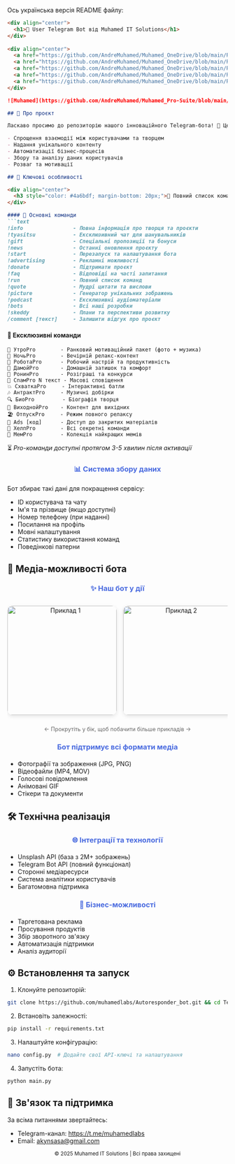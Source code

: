 Ось українська версія README файлу:

```markdown
<div align="center">  
  <h1>🤖 User Telegram Bot від Muhamed IT Solutions</h1>  
</div>  
  
<div align="center">
  <a href="https://github.com/AndreMuhamed/Muhamed_OneDrive/blob/main/README.md" target="_blank"><img src="https://github.com/AndreMuhamed/Muhamed_OneDrive/blob/main/Language/298489_ukraine_ukraine.png?raw=true" alt="ua" width="25" height="25"></a>
  <a href="https://github.com/AndreMuhamed/Muhamed_OneDrive/blob/main/README_Russia.md" target="_blank"><img src="https://github.com/AndreMuhamed/Muhamed_OneDrive/blob/main/Language/298434_russia_russia.png?raw=true" alt="ru" width="25" height="25"></a>
  <a href="https://github.com/AndreMuhamed/Muhamed_OneDrive/blob/main/README_English.md" target="_blank"><img src="https://github.com/AndreMuhamed/Muhamed_Pro-Suite/blob/main/Language/298478_kingdom_united_kingdom_united.png?raw=true" alt="en" width="25" height="25"></a>
  <a href="https://github.com/AndreMuhamed/Muhamed_OneDrive/blob/main/README_Canadian.md" target="_blank"><img src="https://github.com/AndreMuhamed/Muhamed_Pro-Suite/blob/main/Language/298562_canada_canada.png?raw=true" alt="cn" width="25" height="25"></a>
  <a href="https://github.com/AndreMuhamed/Muhamed_OneDrive/blob/main/README_Polish.md" target="_blank"><img src="https://github.com/AndreMuhamed/Muhamed_Pro-Suite/blob/main/Language/298479_poland_poland.png?raw=true" alt="pl" width="25" height="25"></a>
</div>

![Muhamed](https://github.com/AndreMuhamed/Muhamed_Pro-Suite/blob/main/Plug-photo/%D0%A8%D0%B0%D0%B1%D0%BA%D0%B0%D0%9C%D1%83%D1%85%D0%B0%D0%BC%D0%B5%D0%B4%D0%B0copyUA.jpg?raw=true)

## 🚀 Про проєкт

Ласкаво просимо до репозиторію нашого інноваційного Telegram-бота! 🚀 Цей багатофункціональний бот розроблений для:

- Спрощення взаємодії між користувачами та творцем
- Надання унікального контенту
- Автоматизації бізнес-процесів
- Збору та аналізу даних користувачів
- Розваг та мотивації

## 🌟 Ключові особливості

<div align="center">
  <h3 style="color: #4a6bdf; margin-bottom: 20px;">🔧 Повний список команд</h3>
</div>

#### 📌 Основні команди
```text
!info                - Повна інформація про творця та проєкти
!tyasitsu            - Ексклюзивний чат для шанувальників
!gift                - Спеціальні пропозиції та бонуси
!news                - Останні оновлення проєкту
!start               - Перезапуск та налаштування бота
!advertising         - Рекламні можливості
!donate              - Підтримати проєкт
!faq                 - Відповіді на часті запитання
!run                 - Повний список команд
!quote               - Мудрі цитати та вислови
!picture             - Генератор унікальних зображень
!podcast             - Ексклюзивні аудіоматеріали
!bots                - Всі наші розробки
!skeddy              - Плани та перспективи розвитку
/comment [текст]     - Залишити відгук про проєкт
```

#### 💎 Ексклюзивні команди
```text
🌅 УтроPro        - Ранковий мотиваційний пакет (фото + музика)
🌙 НочьPro        - Вечірній релакс-контент
💪 РоботаPro      - Робочий настрій та продуктивність
🏡 ДамойPro       - Домашній затишок та комфорт
🎲 РонинPro       - Розіграші та конкурси
💬 СпамPro N текст - Масові сповіщення
💥 СхваткаPro     - Інтерактивні батли
🎶 АнтрактPro     - Музичні добірки
🔍 БиоPro         - Біографія творця
🌴 ВиходнойPro    - Контент для вихідних
🏖️ ОтпускPro     - Режим повного релаксу
🔐 Ads [код]      - Доступ до закритих матеріалів
📜 ХелпPro        - Всі секретні команди
🤣 МемPro         - Колекція найкращих мемів
```

⏳ *Pro-команди доступні протягом 3-5 хвилин після активації*

<div align="center">
  <h3 style="color: #4a6bdf; margin-bottom: 20px;">📊 Система збору даних</h3>
</div>

Бот збирає такі дані для покращення сервісу:
- ID користувача та чату
- Ім'я та прізвище (якщо доступні)
- Номер телефону (при наданні)
- Посилання на профіль
- Мовні налаштування
- Статистику використання команд
- Поведінкові патерни

## 🎨 Медіа-можливості бота

<div align="center">
  <h3 style="color: #4a6bdf; margin-bottom: 20px;">✨ Наш бот у дії</h3>
  
  <div style="display: flex; overflow-x: auto; gap: 15px; padding: 10px 0; scrollbar-width: thin;">
    <img src="https://github.com/user-attachments/assets/2ac5762a-3545-4f38-82d1-4e393fb02b97" style="height: 250px; border-radius: 12px; box-shadow: 0 3px 10px rgba(0,0,0,0.1);" alt="Приклад 1">
    <img src="https://github.com/user-attachments/assets/82a2f2c7-8fd4-49b5-9f4c-1a7546d7d515" style="height: 250px; border-radius: 12px; box-shadow: 0 3px 10px rgba(0,0,0,0.1);" alt="Приклад 2">
    <img src="https://github.com/user-attachments/assets/b860bf2b-79ef-4596-87bc-df8f002abf96" style="height: 250px; border-radius: 12px; box-shadow: 0 3px 10px rgba(0,0,0,0.1);" alt="Приклад 3">
    <img src="https://github.com/user-attachments/assets/9a538de8-670c-4ace-a94d-2974b2ea06a0" style="height: 250px; border-radius: 12px; box-shadow: 0 3px 10px rgba(0,0,0,0.1);" alt="Приклад 4">
    <img src="https://github.com/user-attachments/assets/3c9b3c43-6a46-458c-9e08-ef6ca8233d70" style="height: 250px; border-radius: 12px; box-shadow: 0 3px 10px rgba(0,0,0,0.1);" alt="Приклад 5">
    <img src="https://github.com/user-attachments/assets/8ae0b2d6-4555-465a-a191-d6a5b5c6b8b3" style="height: 250px; border-radius: 12px; box-shadow: 0 3px 10px rgba(0,0,0,0.1);" alt="Приклад 6">
    <img src="https://github.com/user-attachments/assets/cdb13361-98f7-4550-a902-51bb106d42fb" style="height: 250px; border-radius: 12px; box-shadow: 0 3px 10px rgba(0,0,0,0.1);" alt="Приклад 7">
    <img src="https://github.com/user-attachments/assets/9ce4a8b5-01e2-4af1-884b-3d161bb8a94c" style="height: 250px; border-radius: 12px; box-shadow: 0 3px 10px rgba(0,0,0,0.1);" alt="Приклад 8">
    <img src="https://github.com/user-attachments/assets/7836a17f-0fe8-494a-8deb-6ba94fdf8d32" style="height: 250px; border-radius: 12px; box-shadow: 0 3px 10px rgba(0,0,0,0.1);" alt="Приклад 9">
  </div>

  <p style="margin-top: 15px; color: #666; font-size: 0.9em;">← Прокрутіть у бік, щоб побачити більше прикладів →</p>
</div>

<div align="center">
  <h3 style="color: #4a6bdf; margin-bottom: 20px;">Бот підтримує всі формати медіа</h3>
</div>

- Фотографії та зображення (JPG, PNG)
- Відеофайли (MP4, MOV)
- Голосові повідомлення
- Анімовані GIF
- Стікери та документи

## 🛠 Технічна реалізація

<div align="center">
  <h3 style="color: #4a6bdf; margin-bottom: 20px;">🌐 Інтеграції та технології</h3>
</div>

- Unsplash API (база з 2M+ зображень)
- Telegram Bot API (повний функціонал)
- Сторонні медіаресурси
- Система аналітики користувачів
- Багатомовна підтримка

<div align="center">
  <h3 style="color: #4a6bdf; margin-bottom: 20px;">🎯 Бізнес-можливості</h3>
</div>

- Таргетована реклама
- Просування продуктів
- Збір зворотного зв'язку
- Автоматизація підтримки
- Аналіз аудиторії

## ⚙️ Встановлення та запуск

1. Клонуйте репозиторій:
```bash
git clone https://github.com/muhamedlabs/Autoresponder_bot.git && cd Telegram-Bot
```

2. Встановіть залежності:
```bash
pip install -r requirements.txt
```

3. Налаштуйте конфігурацію:
```bash
nano config.py  # Додайте свої API-ключі та налаштування
```

4. Запустіть бота:
```bash
python main.py
```

## 📢 Зв'язок та підтримка
За всіма питаннями звертайтесь:
- Telegram-канал: https://t.me/muhamedlabs
- Email: akynsasa@gmail.com

<div align="center">
  <sub>© 2025 Muhamed IT Solutions | Всі права захищені</sub>
</div>
